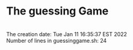  # The guessing Game
<br />
The creation date: 
Tue Jan 11 16:35:37 EST 2022
<br />
Number of lines in guessinggame.sh: 
24
